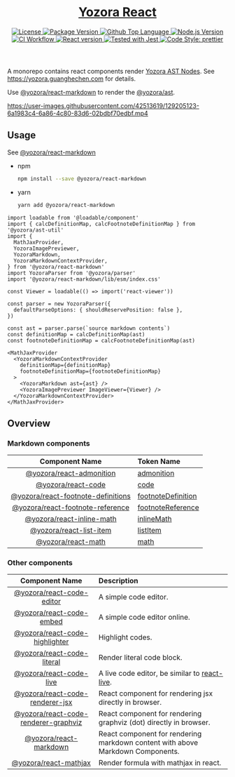 <header>
  <h1 align="center">
    <a href="https://github.com/yozorajs/yozora-react#readme">Yozora React</a>
  </h1>
  <div align="center">
    <a href="#license">
      <img
        alt="License"
        src="https://img.shields.io/github/license/guanghechen/yozora-react"
      />
    </a>
    <a href="https://github.com/yozorajs/yozora-react/tags">
      <img
        alt="Package Version"
        src="https://img.shields.io/github/v/tag/guanghechen/yozora-react?include_prereleases&sort=semver"
      />
    </a>
    <a href="https://github.com/yozorajs/yozora-react/search?l=typescript">
      <img
        alt="Github Top Language"
        src="https://img.shields.io/github/languages/top/guanghechen/yozora-react"
      />
    </a>
    <a href="https://github.com/nodejs/node">
      <img
        alt="Node.js Version"
        src="https://img.shields.io/node/v/@yozora/react-blockquote"
      />
    </a>
    <a href="https://github.com/yozorajs/yozora-react/actions/workflows/ci.yml">
      <img
        alt="CI Workflow"
        src="https://github.com/yozorajs/yozora-react/actions/workflows/ci.yml/badge.svg"
      />
    </a>
    <a href="https://github.com/facebook/react">
      <img
        alt="React version"
        src="https://img.shields.io/npm/dependency-version/@yozora/react-blockquote/peer/react"
      />
    </a>
    <a href="https://github.com/facebook/jest">
      <img
        alt="Tested with Jest"
        src="https://img.shields.io/badge/tested_with-jest-9c465e.svg"
      />
    </a>
    <a href="https://github.com/prettier/prettier">
      <img
        alt="Code Style: prettier"
        src="https://img.shields.io/badge/code_style-prettier-ff69b4.svg?style=flat-square"
      />
    </a>
  </div>
</header>

A monorepo contains react components render [Yozora AST Nodes][yozora/admonition]. See https://yozora.guanghechen.com for details.

Use [@yozora/react-markdown][] to render the [@yozora/ast][yozora/ast].

https://user-images.githubusercontent.com/42513619/129205123-6a1983c4-6a86-4c80-83d6-02bdbf70edbf.mp4

## Usage

See [@yozora/react-markdown][]

* npm

  ```bash
  npm install --save @yozora/react-markdown
  ```

* yarn

  ```bash
  yarn add @yozora/react-markdown
  ```

```tsx
import loadable from '@loadable/component'
import { calcDefinitionMap, calcFootnoteDefinitionMap } from '@yozora/ast-util'
import { 
  MathJaxProvider,
  YozoraImagePreviewer,
  YozoraMarkdown, 
  YozoraMarkdownContextProvider, 
} from '@yozora/react-markdown'
import YozoraParser from '@yozora/parser'
import '@yozora/react-markdown/lib/esm/index.css'

const Viewer = loadable(() => import('react-viewer'))

const parser = new YozoraParser({
  defaultParseOptions: { shouldReservePosition: false },
})

const ast = parser.parse(`source markdown contents`)
const definitionMap = calcDefinitionMap(ast)
const footnoteDefinitionMap = calcFootnoteDefinitionMap(ast)

<MathJaxProvider
  <YozoraMarkdownContextProvider
    definitionMap={definitionMap}
    footnoteDefinitionMap={footnoteDefinitionMap}
  >
    <YozoraMarkdown ast={ast} />
    <YozoraImagePreviewer ImageViewer={Viewer} />
  </YozoraMarkdownContextProvider>
</MathJaxProvider>
```

## Overview

### Markdown components

Component Name                          | Token Name
:--------------------------------------:|:--------------------------------------
[@yozora/react-admonition][]            | [admonition][yozora/admonition]
[@yozora/react-code][]                  | [code][yozora/code]
[@yozora/react-footnote-definitions][]  | [footnoteDefinition][yozora/footnote-definition]
[@yozora/react-footnote-reference][]    | [footnoteReference][yozora/footnote-reference]
[@yozora/react-inline-math][]           | [inlineMath][yozora/inline-math]
[@yozora/react-list-item][]             | [listItem][yozora/list-item]
[@yozora/react-math][]                  | [math][yozora/math]


### Other components

Component Name                            | Description
:----------------------------------------:|:----------------------------------
[@yozora/react-code-editor][]             | A simple code editor.
[@yozora/react-code-embed][]              | A simple code editor online.
[@yozora/react-code-highlighter][]        | Highlight codes.
[@yozora/react-code-literal][]            | Render literal code block.
[@yozora/react-code-live][]               | A live code editor, be similar to [react-live][].
[@yozora/react-code-renderer-jsx][]       | React component for rendering jsx directly in browser.
[@yozora/react-code-renderer-graphviz][]  | React component for rendering graphviz (dot) directly in browser.
[@yozora/react-markdown][]                | React component for rendering markdown content with above Markdown Components.
[@yozora/react-mathjax][]                 | Render formula with mathjax in react.


[react-live]: https://github.com/FormidableLabs/react-live

<!-- yozora component links -->
[@yozora/react-admonition]: https://github.com/yozorajs/yozora-react/tree/main/packages/react-admonition#readme
[@yozora/react-code]: https://github.com/yozorajs/yozora-react/tree/main/packages/react-code#readme
[@yozora/react-code-editor]: https://github.com/yozorajs/yozora-react/tree/main/packages/react-code-editor#readme
[@yozora/react-code-embed]: https://github.com/yozorajs/yozora-react/tree/main/packages/react-code-embed#readme
[@yozora/react-code-highlighter]: https://github.com/yozorajs/yozora-react/tree/main/packages/react-code-highlighter#readme
[@yozora/react-code-literal]: https://github.com/yozorajs/yozora-react/tree/main/packages/react-code-literal#readme
[@yozora/react-code-live]: https://github.com/yozorajs/yozora-react/tree/main/packages/react-code-live#readme
[@yozora/react-code-renderer-jsx]: https://github.com/yozorajs/yozora-react/tree/main/packages/react-code-renderer-jsx#readme
[@yozora/react-code-renderer-graphviz]: https://github.com/yozorajs/yozora-react/tree/main/packages/react-code-renderer-graphviz#readme
[@yozora/react-footnote-reference]: https://github.com/yozorajs/yozora-react/tree/main/packages/react-footnote-reference#readme
[@yozora/react-footnote-definitions]: https://github.com/yozorajs/yozora-react/tree/main/packages/react-footnote-definitions#readme
[@yozora/react-inline-math]: https://github.com/yozorajs/yozora-react/tree/main/packages/react-inline-math#readme
[@yozora/react-list-item]: https://github.com/yozorajs/yozora-react/tree/main/packages/react-list-item#readme
[@yozora/react-math]: https://github.com/yozorajs/yozora-react/tree/main/packages/react-math#readme
[@yozora/react-markdown]: https://github.com/yozorajs/yozora-react/tree/main/packages/react-markdown#readme
[@yozora/react-mathjax]: https://github.com/yozorajs/yozora-react/tree/main/packages/react-mathjax#readme

[yozora/ast]: https://www.npmjs.com/package/@yozora/ast
[yozora/admonition]: https://www.npmjs.com/package/@yozora/ast#admonition
[yozora/blockquote]: https://www.npmjs.com/package/@yozora/ast#blockquote
[yozora/break]: https://www.npmjs.com/package/@yozora/ast#break
[yozora/code]: https://www.npmjs.com/package/@yozora/ast#code
[yozora/delete]: https://www.npmjs.com/package/@yozora/ast#delete
[yozora/emphasis]: https://www.npmjs.com/package/@yozora/ast#emphasis
[yozora/footnote-definition]: https://www.npmjs.com/package/@yozora/ast#footnotedefinition
[yozora/footnote-reference]: https://www.npmjs.com/package/@yozora/ast#footnotereference
[yozora/heading]: https://www.npmjs.com/package/@yozora/ast#heading
[yozora/html]: https://www.npmjs.com/package/@yozora/ast#html
[yozora/image]: https://www.npmjs.com/package/@yozora/ast#image
[yozora/image-reference]: https://www.npmjs.com/package/@yozora/ast#imagereference
[yozora/inline-code]: https://www.npmjs.com/package/@yozora/ast#inlinecode
[yozora/inline-math]: https://www.npmjs.com/package/@yozora/ast#inlinemath
[yozora/link]: https://www.npmjs.com/package/@yozora/ast#link
[yozora/link-reference]: https://www.npmjs.com/package/@yozora/ast#linkreference
[yozora/definition]: https://www.npmjs.com/package/@yozora/ast#definition
[yozora/list]: https://www.npmjs.com/package/@yozora/ast#list
[yozora/list-item]: https://www.npmjs.com/package/@yozora/ast#listitem
[yozora/math]: https://www.npmjs.com/package/@yozora/ast#math
[yozora/paragraph]: https://www.npmjs.com/package/@yozora/ast#paragraph
[yozora/setext-heading]: https://www.npmjs.com/package/@yozora/ast#setextheading
[yozora/table]: https://www.npmjs.com/package/@yozora/ast#table
[yozora/table-cell]: https://www.npmjs.com/package/@yozora/ast#tablecell
[yozora/table-row]: https://www.npmjs.com/package/@yozora/ast#tablerow
[yozora/text]: https://www.npmjs.com/package/@yozora/ast#text
[yozora/thematic-break]: https://www.npmjs.com/package/@yozora/ast#thematicbreak
